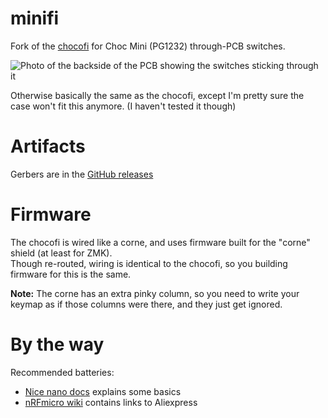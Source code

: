 # minifi

Fork of the [chocofi](https://github.com/pashutk/chocofi) for Choc Mini (PG1232) through-PCB switches.

![Photo of the backside of the PCB showing the switches sticking through it](/images/backside.jpg)

Otherwise basically the same as the chocofi, except I'm pretty sure the case won't fit this anymore. (I haven't tested it though)

# Artifacts

Gerbers are in the [GitHub releases](https://github.com/Rouji/minifi/releases)

# Firmware

The chocofi is wired like a corne, and uses firmware built for the "corne" shield (at least for ZMK).  
Though re-routed, wiring is identical to the chocofi, so you building firmware for this is the same.  

**Note:** The corne has an extra pinky column, so you need to write your keymap as if those columns were there, and they just get ignored. 

# By the way

Recommended batteries:

- [Nice nano docs](https://nicekeyboards.com/docs/nice-nano/#recommended-batteries-and-sockets) explains some basics
- [nRFmicro wiki](https://github.com/joric/nrfmicro/wiki/Batteries#301230) contains links to Aliexpress
